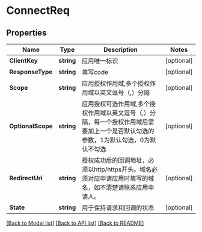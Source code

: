 # ConnectReq

## Properties

Name | Type | Description | Notes
------------ | ------------- | ------------- | -------------
**ClientKey** | **string** | 应用唯一标识 | [optional] 
**ResponseType** | **string** | 填写code | [optional] 
**Scope** | **string** | 应用授权作用域,多个授权作用域以英文逗号（,）分隔 | [optional] 
**OptionalScope** | **string** | 应用授权可选作用域,多个授权作用域以英文逗号（,）分隔，每一个授权作用域后需要加上一个是否默认勾选的参数，1为默认勾选，0为默认不勾选 | [optional] 
**RedirectUri** | **string** | 授权成功后的回调地址，必须以http/https开头。域名必须对应申请应用时填写的域名，如不清楚请联系应用申请人。 | [optional] 
**State** | **string** | 用于保持请求和回调的状态 | [optional] 

[[Back to Model list]](../README.md#documentation-for-models) [[Back to API list]](../README.md#documentation-for-api-endpoints) [[Back to README]](../README.md)


